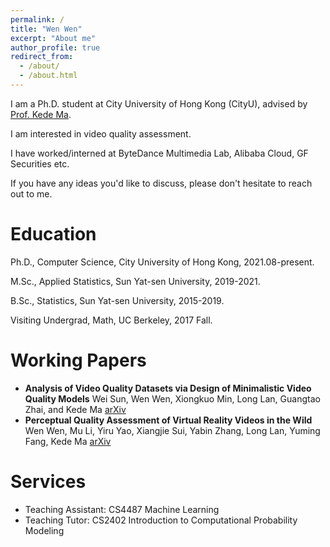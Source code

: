 ```yaml
---
permalink: /
title: "Wen Wen"
excerpt: "About me"
author_profile: true
redirect_from: 
  - /about/
  - /about.html
---
```

I am a Ph.D. student at City University of Hong Kong (CityU), advised by [Prof. Kede Ma](https://kedema.org/).

I am interested in video quality assessment.

I have worked/interned at ByteDance Multimedia Lab, Alibaba Cloud, GF Securities etc.

If you have any ideas you'd like to discuss, please don't hesitate to reach out to me.


Education
======

Ph.D., Computer Science, City University of Hong Kong, 2021.08-present.

M.Sc., Applied Statistics, Sun Yat-sen University, 2019-2021.

B.Sc., Statistics, Sun Yat-sen University, 2015-2019.

Visiting Undergrad, Math, UC Berkeley, 2017 Fall.


Working Papers
======
- **Analysis of Video Quality Datasets via Design of Minimalistic Video Quality Models**
  Wei Sun, Wen Wen, Xiongkuo Min, Long Lan, Guangtao Zhai, and Kede Ma
  [arXiv](https://arxiv.org/abs/2307.13981)
- **Perceptual Quality Assessment of Virtual Reality Videos in the Wild**
  Wen Wen, Mu Li, Yiru Yao, Xiangjie Sui, Yabin Zhang, Long Lan, Yuming Fang, Kede Ma
  [arXiv](https://arxiv.org/abs/2206.08751)


Services
======
- Teaching Assistant: CS4487 Machine Learning
- Teaching Tutor: CS2402 Introduction to Computational Probability Modeling



